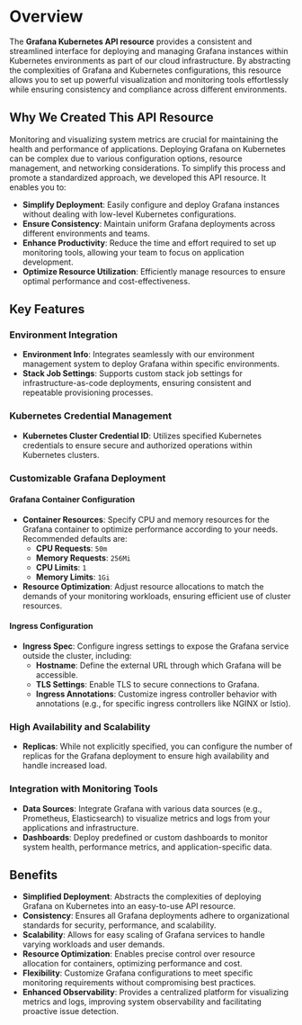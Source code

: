 # Overview

The **Grafana Kubernetes API resource** provides a consistent and streamlined interface for deploying and managing Grafana instances within Kubernetes environments as part of our cloud infrastructure. By abstracting the complexities of Grafana and Kubernetes configurations, this resource allows you to set up powerful visualization and monitoring tools effortlessly while ensuring consistency and compliance across different environments.

## Why We Created This API Resource

Monitoring and visualizing system metrics are crucial for maintaining the health and performance of applications. Deploying Grafana on Kubernetes can be complex due to various configuration options, resource management, and networking considerations. To simplify this process and promote a standardized approach, we developed this API resource. It enables you to:

- **Simplify Deployment**: Easily configure and deploy Grafana instances without dealing with low-level Kubernetes configurations.
- **Ensure Consistency**: Maintain uniform Grafana deployments across different environments and teams.
- **Enhance Productivity**: Reduce the time and effort required to set up monitoring tools, allowing your team to focus on application development.
- **Optimize Resource Utilization**: Efficiently manage resources to ensure optimal performance and cost-effectiveness.

## Key Features

### Environment Integration

- **Environment Info**: Integrates seamlessly with our environment management system to deploy Grafana within specific environments.
- **Stack Job Settings**: Supports custom stack job settings for infrastructure-as-code deployments, ensuring consistent and repeatable provisioning processes.

### Kubernetes Credential Management

- **Kubernetes Cluster Credential ID**: Utilizes specified Kubernetes credentials to ensure secure and authorized operations within Kubernetes clusters.

### Customizable Grafana Deployment

#### Grafana Container Configuration

- **Container Resources**: Specify CPU and memory resources for the Grafana container to optimize performance according to your needs. Recommended defaults are:
    - **CPU Requests**: `50m`
    - **Memory Requests**: `256Mi`
    - **CPU Limits**: `1`
    - **Memory Limits**: `1Gi`
- **Resource Optimization**: Adjust resource allocations to match the demands of your monitoring workloads, ensuring efficient use of cluster resources.

#### Ingress Configuration

- **Ingress Spec**: Configure ingress settings to expose the Grafana service outside the cluster, including:
    - **Hostname**: Define the external URL through which Grafana will be accessible.
    - **TLS Settings**: Enable TLS to secure connections to Grafana.
    - **Ingress Annotations**: Customize ingress controller behavior with annotations (e.g., for specific ingress controllers like NGINX or Istio).

### High Availability and Scalability

- **Replicas**: While not explicitly specified, you can configure the number of replicas for the Grafana deployment to ensure high availability and handle increased load.

### Integration with Monitoring Tools

- **Data Sources**: Integrate Grafana with various data sources (e.g., Prometheus, Elasticsearch) to visualize metrics and logs from your applications and infrastructure.
- **Dashboards**: Deploy predefined or custom dashboards to monitor system health, performance metrics, and application-specific data.

## Benefits

- **Simplified Deployment**: Abstracts the complexities of deploying Grafana on Kubernetes into an easy-to-use API resource.
- **Consistency**: Ensures all Grafana deployments adhere to organizational standards for security, performance, and scalability.
- **Scalability**: Allows for easy scaling of Grafana services to handle varying workloads and user demands.
- **Resource Optimization**: Enables precise control over resource allocation for containers, optimizing performance and cost.
- **Flexibility**: Customize Grafana configurations to meet specific monitoring requirements without compromising best practices.
- **Enhanced Observability**: Provides a centralized platform for visualizing metrics and logs, improving system observability and facilitating proactive issue detection.
